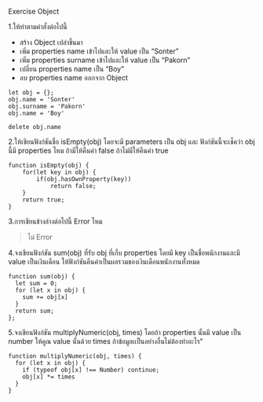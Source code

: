 Exercise Object

1.ให้ทำตามคำสั่งต่อไปนี้
- สร้าง Object เปล่าขึ้นมา
- เพิ่ม properties name เข้าไปและให้ value เป็น “Sonter”
- เพิ่ม properties surname เข้าไปและให้ value เป็น “Pakorn”
- เปลี่ยน properties name เป็น “Boy”
- ลบ properties name ออกจาก Object
```
let obj = {};
obj.name = 'Sonter'
obj.surname = 'Pakorn'
obj.name = 'Boy'

delete obj.name
```

2.ให้เขียนฟังก์ชันชื่อ isEmpty(obj) โดยจะมี parameters เป็น obj และ ฟังก์ชันนี้จะเช็คว่า obj นี้มี properties ไหม 
ถ้ามีให้คืนค่า false ถ้าไม่มีให้คืนค่า true
```
function isEmpty(obj) {
    for(let key in obj) {
        if(obj.hasOwnProperty(key))
            return false;
    }
    return true;
}
```

3.การเขียนข้างล่างต่อไปนี้ Error ไหม
> ไม่ Error

4.จงเขียนฟังก์ชัน sum(obj) ที่รับ obj ที่เก็บ properties โดยมี key เป็นชื่อพนักงานและมี value เป็นเงินเดือน 
ให้ฟังก์ชันคืนค่าเป็นผลรวมของเงินเดือนพนักงานทั้งหมด
```
function sum(obj) {
  let sum = 0;
  for (let x in obj) {
    sum += obj[x]
  }
  return sum;
};
```

5.จงเขียนฟังก์ชัน multiplyNumeric(obj, times) โดยถ้า properties นั้นมี value เป็น number 
ให้คูณ value นั้นด้วย times ถ้าข้อมูลเเป็นอย่างอื่นไม่ต้องทำอะไร"
```
function multiplyNumeric(obj, times) {
  for (let x in obj) {
    if (typeof obj[x] !== Number) continue; 
    obj[x] *= times
  }
}
```

